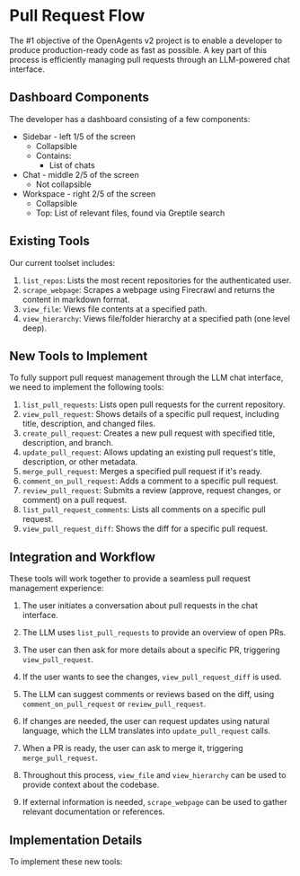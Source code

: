 # Pull Request Flow

The #1 objective of the OpenAgents v2 project is to enable a developer to produce production-ready code as fast as possible. A key part of this process is efficiently managing pull requests through an LLM-powered chat interface.

## Dashboard Components

The developer has a dashboard consisting of a few components:

- Sidebar - left 1/5 of the screen
  - Collapsible 
  - Contains:
    - List of chats
- Chat - middle 2/5 of the screen
  - Not collapsible
- Workspace - right 2/5 of the screen
  - Collapsible
  - Top: List of relevant files, found via Greptile search

## Existing Tools

Our current toolset includes:

1. `list_repos`: Lists the most recent repositories for the authenticated user.
2. `scrape_webpage`: Scrapes a webpage using Firecrawl and returns the content in markdown format.
3. `view_file`: Views file contents at a specified path.
4. `view_hierarchy`: Views file/folder hierarchy at a specified path (one level deep).

## New Tools to Implement

To fully support pull request management through the LLM chat interface, we need to implement the following tools:

1. `list_pull_requests`: Lists open pull requests for the current repository.
2. `view_pull_request`: Shows details of a specific pull request, including title, description, and changed files.
3. `create_pull_request`: Creates a new pull request with specified title, description, and branch.
4. `update_pull_request`: Allows updating an existing pull request's title, description, or other metadata.
5. `merge_pull_request`: Merges a specified pull request if it's ready.
6. `comment_on_pull_request`: Adds a comment to a specific pull request.
7. `review_pull_request`: Submits a review (approve, request changes, or comment) on a pull request.
8. `list_pull_request_comments`: Lists all comments on a specific pull request.
9. `view_pull_request_diff`: Shows the diff for a specific pull request.

## Integration and Workflow

These tools will work together to provide a seamless pull request management experience:

1. The user initiates a conversation about pull requests in the chat interface.

2. The LLM uses `list_pull_requests` to provide an overview of open PRs.

3. The user can then ask for more details about a specific PR, triggering `view_pull_request`.

4. If the user wants to see the changes, `view_pull_request_diff` is used.

5. The LLM can suggest comments or reviews based on the diff, using `comment_on_pull_request` or `review_pull_request`.

6. If changes are needed, the user can request updates using natural language, which the LLM translates into `update_pull_request` calls.

7. When a PR is ready, the user can ask to merge it, triggering `merge_pull_request`.

8. Throughout this process, `view_file` and `view_hierarchy` can be used to provide context about the codebase.

9. If external information is needed, `scrape_webpage` can be used to gather relevant documentation or references.

## Implementation Details

To implement these new tools:
